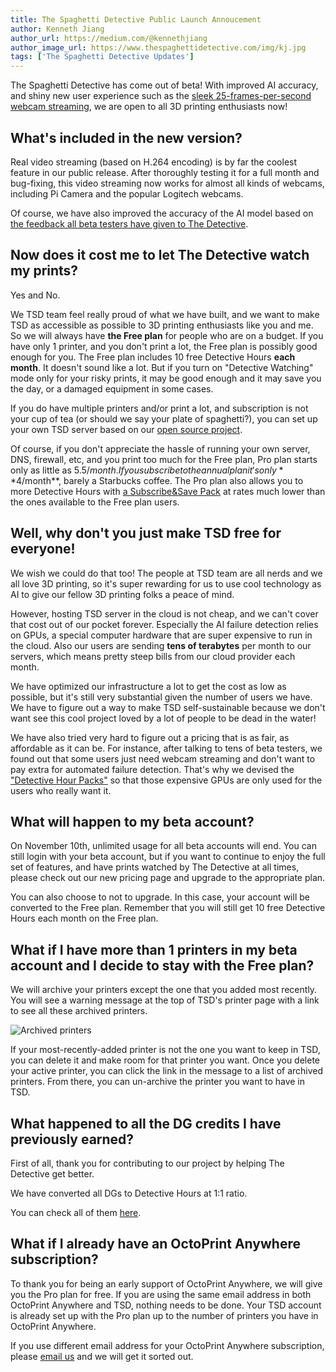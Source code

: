 ```yaml
---
title: The Spaghetti Detective Public Launch Annoucement
author: Kenneth Jiang
author_url: https://medium.com/@kennethjiang
author_image_url: https://www.thespaghettidetective.com/img/kj.jpg
tags: ['The Spaghetti Detective Updates']
---
```


The Spaghetti Detective has come out of beta! With improved AI accuracy, and shiny new user experience such as the [sleek 25-frames-per-second webcam streaming](/blog/2019/09/17/video-streaming-in-octoprint), we are open to all 3D printing enthusiasts now!

<!--truncate-->

## What's included in the new version?

Real video streaming (based on H.264 encoding) is by far the coolest feature in our public release. After thoroughly testing it for a full month and bug-fixing, this video streaming now works for almost all kinds of webcams, including Pi Camera and the popular Logitech webcams.

Of course, we have also improved the accuracy of the AI model based on [the feedback all beta testers have given to The Detective](/docs/user-guides/how-does-detective-hour-work).

## Now does it cost me to let The Detective watch my prints?

Yes and No.

We TSD team feel really proud of what we have built, and we want to make TSD as accessible as possible to 3D printing enthusiasts like you and me. So we will always have  **the Free plan** for people who are on a budget. If you have only 1 printer, and you don't print a lot, the Free plan is possibly good enough for you. The Free plan includes 10 free Detective Hours **each month**. It doesn't sound like a lot. But if you turn on "Detective Watching" mode only for your risky prints, it may be good enough and it may save you the day, or a damaged equipment in some cases.

If you do have multiple printers and/or print a lot, and subscription is not your cup of tea (or should we say your plate of spaghetti?), you can set up your own TSD server based on our [open source project](https://github.com/TheSpaghettiDetective/TheSpaghettiDetective).

Of course, if you don't appreciate the hassle of running your own server, DNS, firewall, etc, and you print too much for the Free plan, Pro plan starts only as little as $5.5/month. If you subscribe to the annual plan it's only **$4/month**, barely a Starbucks coffee. The Pro plan also allows you to more Detective Hours with [a Subscribe&Save Pack](https://app.thespaghettidetective.com/ent_pub/pricing/#need-more) at rates much lower than the ones available to the Free plan users.

## Well, why don't you just make TSD free for everyone!

We wish we could do that too! The people at TSD team are all nerds and we all love 3D printing, so it's super rewarding for us to use cool technology as AI to give our fellow 3D printing folks a peace of mind.

However, hosting TSD server in the cloud is not cheap, and we can't cover that cost out of our pocket forever. Especially the AI failure detection relies on GPUs, a special computer hardware that are super expensive to run in the cloud. Also our users are sending **tens of terabytes** per month to our servers, which means pretty steep bills from our cloud provider each month.

We have optimized our infrastructure a lot to get the cost as low as possible, but it's still very substantial given the number of users we have. We have to figure out a way to make TSD self-sustainable because we don't want see this cool project loved by a lot of people to be dead in the water!

We have also tried very hard to figure out a pricing that is as fair, as affordable as it can be. For instance, after talking to tens of beta testers, we found out that some users just need webcam streaming and don't want to pay extra for automated failure detection. That's why we devised the ["Detective Hour Packs"](https://app.thespaghettidetective.com/ent_pub/pricing/#need-more) so that those expensive GPUs are only used for the users who really want it.

## What will happen to my beta account?

On November 10th, unlimited usage for all beta accounts will end. You can still login with your beta account, but if you want to continue to enjoy the full set of features, and have prints watched by The Detective at all times, please check out our new pricing page and upgrade to the appropriate plan.

You can also choose to not to upgrade. In this case, your account will be converted to the Free plan. Remember that you will still get 10 free Detective Hours each month on the Free plan.

## What if I have more than 1 printers in my beta account and I decide to stay with the Free plan?

We will archive your printers except the one that you added most recently. You will see a warning message at the top of TSD's printer page with a link to see all these archived printers.

![Archived printers](/img/blogs/archived_printers.png)

If your most-recently-added printer is not the one you want to keep in TSD, you can delete it and make room for that printer you want. Once you delete your active printer, you can click the link in the message to a list of archived printers. From there, you can un-archive the printer you want to have in TSD.

## What happened to all the DG credits I have previously earned?

First of all, thank you for contributing to our project by helping The Detective get better.

We have converted all DGs to Detective Hours at 1:1 ratio.

You can check all of them [here](https://app.thespaghettidetective.com/ent/detective_hours/).

## What if I already have an OctoPrint Anywhere subscription?

To thank you for being an early support of OctoPrint Anywhere, we will give you the Pro plan for free. If you are using the same email address in both OctoPrint Anywhere and TSD, nothing needs to be done. Your TSD account is already set up with the Pro plan up to the number of printers you have in OctoPrint Anywhere.

If you use different email address for your OctoPrint Anywhere subscription, please [email us](mailto:support@thespaghettidetective.com) and we will get it sorted out.
